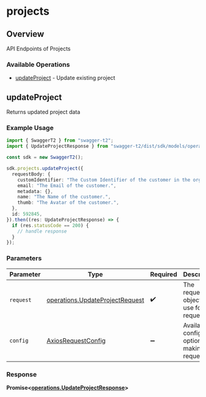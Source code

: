 # projects

## Overview

API Endpoints of Projects

### Available Operations

* [updateProject](#updateproject) - Update existing project

## updateProject

Returns updated project data

### Example Usage

```typescript
import { SwaggerT2 } from "swagger-t2";
import { UpdateProjectResponse } from "swagger-t2/dist/sdk/models/operations";

const sdk = new SwaggerT2();

sdk.projects.updateProject({
  requestBody: {
    customIdentifier: "The Custom Identifier of the customer in the organization",
    email: "The Email of the customer.",
    metadata: {},
    name: "The Name of the customer.",
    thumb: "The Avatar of the customer.",
  },
  id: 592845,
}).then((res: UpdateProjectResponse) => {
  if (res.statusCode == 200) {
    // handle response
  }
});
```

### Parameters

| Parameter                                                                          | Type                                                                               | Required                                                                           | Description                                                                        |
| ---------------------------------------------------------------------------------- | ---------------------------------------------------------------------------------- | ---------------------------------------------------------------------------------- | ---------------------------------------------------------------------------------- |
| `request`                                                                          | [operations.UpdateProjectRequest](../../models/operations/updateprojectrequest.md) | :heavy_check_mark:                                                                 | The request object to use for the request.                                         |
| `config`                                                                           | [AxiosRequestConfig](https://axios-http.com/docs/req_config)                       | :heavy_minus_sign:                                                                 | Available config options for making requests.                                      |


### Response

**Promise<[operations.UpdateProjectResponse](../../models/operations/updateprojectresponse.md)>**

